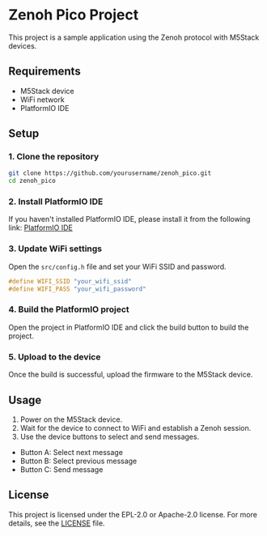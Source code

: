# Zenoh Pico Project

This project is a sample application using the Zenoh protocol with M5Stack devices.

## Requirements

- M5Stack device
- WiFi network
- PlatformIO IDE

## Setup

### 1. Clone the repository

```sh
git clone https://github.com/yourusername/zenoh_pico.git
cd zenoh_pico
```

### 2. Install PlatformIO IDE

If you haven't installed PlatformIO IDE, please install it from the following link:
[PlatformIO IDE](https://platformio.org/install/ide?install=vscode)

### 3. Update WiFi settings

Open the `src/config.h` file and set your WiFi SSID and password.

```cpp
#define WIFI_SSID "your_wifi_ssid"
#define WIFI_PASS "your_wifi_password"
```

### 4. Build the PlatformIO project

Open the project in PlatformIO IDE and click the build button to build the project.

### 5. Upload to the device

Once the build is successful, upload the firmware to the M5Stack device.

## Usage

1. Power on the M5Stack device.
2. Wait for the device to connect to WiFi and establish a Zenoh session.
3. Use the device buttons to select and send messages.

- Button A: Select next message
- Button B: Select previous message
- Button C: Send message

## License

This project is licensed under the EPL-2.0 or Apache-2.0 license. For more details, see the [LICENSE](https://github.com/eclipse-zenoh/zenoh-pico/tree/main/examples/arduino) file.
